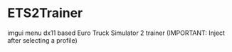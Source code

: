 # ETS2Trainer
imgui menu dx11 based Euro Truck Simulator 2 trainer (IMPORTANT: Inject after selecting a profile)
